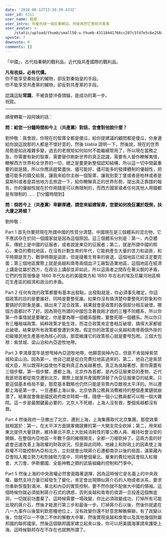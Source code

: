 ```yaml
---
date: '2018-08-12T13:30:39.423Z'
user_id: 4311
user_name: 粗鄙
user_intro: 你要先做一個反華網站，然後再把它賣給共產黨
user_avatar: >-
    /static/upload/thumb/small50-u-thumb-43118441766cc287c5fd7e5c6e258a16bfec945568d3.png
upvote: 7
downvote: 0
comments: []
---
```


「中國」，古代指秦朝的戰利品，近代指共產國際的戰利品。

**凡有收益，必有代價。**  
你不能享受秦始皇的贓物，卻反對秦始皇的手段。  
你不能享受共產黨的贓物，卻反對共產黨的手段。

認識這點**常識**，不被貪婪沖昏頭腦，是成功的第一步。  
祝賀。

---

順便轉載一段阿姨的話：

**問：給您一分鐘時間和今上（共產黨）對話，您會對他說什麼？**

劉仲敬：我會說，你現在的智庫全都是傻瓜，給你提建議的顧問都是傻瓜，你身邊給你說這說那的人都是不懷好意的，然後 blabla 證明一下，然後說，現在的世界局勢是如此複雜多變，過去的老規矩如何如何不能繼續管用了，所以現在當務之急，你需要有新的智庫，需要替你刷新世界的真正認識，需要有人替你瞭解夷情，瞭解西方世界和全世界的一切，總之是要更新整個認知結構，所以這一切中間最重要的就是錢，所以你應該趕緊盡快、儘可能好、儘可能多的發揮體制的優越性，把儘可能多的錢交給我，讓我來給你主辦一個智庫，讓我到愛丁堡或者是柏林或者是莫斯科或者是其他地方去旅遊一下，給你瞭解真正的世界形勢，提出真正靠譜的報告，你的優越性就在於你用錢是可以無限制的，而西方國家或者任何其他人用錢都是有限制的……【1分鐘時間到】

**問：倘若今上（共產黨）卑辭厚禮，請您來組建智庫，您要如何挽狂瀾於既倒，扶大廈之將傾？**

劉仲敬：

Part 1 首先你要把現在所謂中國的性質分清楚。中國現在是三個體系的混合物，它不應該存在於同一個國家就是因為這個原因。這三個體系分別是：第一，內亞體系，傳統上是中國的征服者，或者說是東亞的征服者；第二，就是所謂中國的核心，東亞的費拉地區，在沒有計劃生育的年代，它能夠產生大量的苦力和盜匪，和平時期是苦力，戰爭時期是盜匪，但是隨著生育率的衰退，這個地區已經注定要完蛋；第三個地區實際上就是吳越和南粵兩個血汗工廠製造業地區，這個地區在經濟上講是從屬於西方，在政治上講卻並非如此，所以這兩者之間存在著尖銳的矛盾，它們的性質很像是 1860 年代左右的美國南方和 1880 年左右的埃及尼羅河地區棉花生產區的經濟和政治的矛盾。

Part 2 任何有效的政策都要有基本出發點，出發點就是，你必須事先確定，你這個政策的目的是要誰好，同時是要整死誰。如果你沒有搞清楚你要整死的對象和你要搞好的對象是誰，搞出來了混合政策，結果就會是政策的各個部分相互破壞，哪個方面都討不了好。因為現在所謂的中國包含著我剛才說的三種不同體系，所以你第一件事情就是要確定，你是要為哪一個體系服務，要整死哪一個體系。所以你只有三種極端政策、純粹政策才能生效，而混合政策肯定會相互破壞，搞得大家都彼此破壞，結果是所有政策都會遭到失敗。假定你的政策是以吳越和南粵兩個外掛的初級殖民地生產基地為核心的話，那麼維護它的政策核心就是要甩包袱。三個大包袱：紫禁城、梁山泊和內亞遊牧地帶。

Part 3 李鴻章當年是想甩掉內亞遊牧地帶，他願意拋掉內亞，但是不肯拋掉紫禁城和梁山泊。因為第一，他自己就是從白完費拉地區過來的，第二，他自己是紫禁城大臣，所以既得利益使他不能夠真正為吳越著想。真正為吳越著想，那你需要有三個步驟。第一個步驟，遷都上海。北京作為首都，是內亞征服東亞的產物，近代我匪把首都從南京遷到北京，實際上就是共產國際頂替了內亞征服東亞的結果。只要這個基本格局不變，那麼基本戰略也仍然只能是背靠內亞敵視太平洋的。所以遷都上海是第一步。一旦遷都上海以後，北京依靠公務員消費維持的整個產業鏈就崩潰了。結果就會像是國民政府南京時期一樣，隨便一個小公務員都可以租一個大雜院。這一步是最關鍵最必要的，北京人不死絕，上海人沒有救，整個吳越都沒有救。

Part 4 然後政府一旦撤出了北京，遷到上海，上海集團取代北京集團，那麼效果就相當於：第一，在太平洋方面搞軍備競賽的第一大開支完全砍掉；第二，用來給東北提供大量貸款，維持華北平原上大批純消耗性的軍公教人員、維持社會治安的開銷，在整個內亞地區一年數千億的維穩開支，全都一刀被砍掉了。這兩方面的好處會迅速改善上海政權的財政狀況。但是與此同時，地緣上和財政上的因素使上海政權不可能控制內亞和北方，立刻就會出現蔣介石遷都南京以後的局面，滿蒙藏內亞會陷入獨立勢力和割據勢力當中，同時整個華北、華東的費拉地區會陷入紅槍會、大刀會、伊斯蘭國、全能神教之類的武裝組織的控制和鬥爭中。

Part 5 然後上海的中央政權必然會面臨著選擇，因為這時候它是名義上的中央政權，雖然支持力量已經發生了變化，肯定會出現類似蔣介石的人物或者派系，要求你重新恢復對滿洲、華北和內亞的實質控制，要不然你就不配做大中國的領袖。這個時候你就必須抵制蔣介石式的誘惑，否則吳越和南粵的資源一旦投進這個無底洞，一切就前功盡棄了。這時候需要一場政變，你比必須政變成功，打掉所有可能出現的蔣介石，然後才能進行第三步和最後一步。打掉蔣介石以後，然後你就處在八一九事件以後葉利欽那種地位上，沒有政變你還不好意思解散蘇聯，有了政變以後，你就可以一不做二不休的解散大中華，然後實現吳越和南粵以及其他幾個附屬邦國的聯邦國家。然後這個聯邦國家建立起來以後，你可以把美國海軍請來護衛上海，這時候聯邦存在不存在也就無所謂了。
